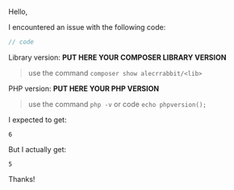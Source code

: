 Hello,

I encountered an issue with the following code:
```php
// code
```
Library version: **PUT HERE YOUR COMPOSER LIBRARY VERSION**
> use the command `composer show alecrrabbit/<lib>`

PHP version: **PUT HERE YOUR PHP VERSION**
> use the command `php -v` or code `echo phpversion();`

I expected to get:
```
6
```
<!--
Always give your expectations. Each use has their owns.
-->

But I actually get:
```
5
```
Thanks!
